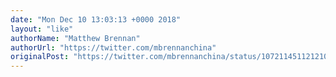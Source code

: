 ```yaml
---
date: "Mon Dec 10 13:03:13 +0000 2018"
layout: "like"
authorName: "Matthew Brennan"
authorUrl: "https://twitter.com/mbrennanchina"
originalPost: "https://twitter.com/mbrennanchina/status/1072114511212109824"
---
```

